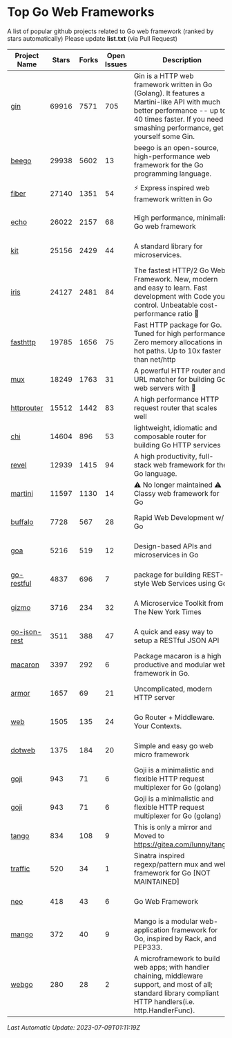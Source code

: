 # Top Go Web Frameworks
A list of popular github projects related to Go web framework (ranked by stars automatically)
Please update **list.txt** (via Pull Request)

| Project Name | Stars | Forks | Open Issues | Description | Last Commit |
| ------------ | ----- | ----- | ----------- | ----------- | ----------- |
| [gin](https://github.com/gin-gonic/gin) | 69916 | 7571 | 705 | Gin is a HTTP web framework written in Go (Golang). It features a Martini-like API with much better performance -- up to 40 times faster. If you need smashing performance, get yourself some Gin. | 2023-06-05 01:52:39 |
| [beego](https://github.com/beego/beego) | 29938 | 5602 | 13 | beego is an open-source, high-performance web framework for the Go programming language. | 2023-07-06 11:53:07 |
| [fiber](https://github.com/gofiber/fiber) | 27140 | 1351 | 54 | ⚡️ Express inspired web framework written in Go | 2023-07-08 20:02:08 |
| [echo](https://github.com/labstack/echo) | 26022 | 2157 | 68 | High performance, minimalist Go web framework | 2023-05-31 05:53:33 |
| [kit](https://github.com/go-kit/kit) | 25156 | 2429 | 44 | A standard library for microservices. | 2023-05-29 21:23:33 |
| [iris](https://github.com/kataras/iris) | 24127 | 2481 | 84 | The fastest HTTP/2 Go Web Framework. New, modern and easy to learn. Fast development with Code you control. Unbeatable cost-performance ratio :rocket: | 2023-07-07 23:08:18 |
| [fasthttp](https://github.com/valyala/fasthttp) | 19785 | 1656 | 75 | Fast HTTP package for Go. Tuned for high performance. Zero memory allocations in hot paths. Up to 10x faster than net/http | 2023-07-08 10:40:36 |
| [mux](https://github.com/gorilla/mux) | 18249 | 1763 | 31 | A powerful HTTP router and URL matcher for building Go web servers with 🦍 | 2022-12-09 15:56:57 |
| [httprouter](https://github.com/julienschmidt/httprouter) | 15512 | 1442 | 83 | A high performance HTTP request router that scales well | 2022-06-03 15:51:59 |
| [chi](https://github.com/go-chi/chi) | 14604 | 896 | 53 | lightweight, idiomatic and composable router for building Go HTTP services | 2023-05-02 10:37:05 |
| [revel](https://github.com/revel/revel) | 12939 | 1415 | 94 | A high productivity, full-stack web framework for the Go language. | 2022-04-12 20:53:30 |
| [martini](https://github.com/go-martini/martini) | 11597 | 1130 | 14 | ⚠️ No longer maintained ⚠️  Classy web framework for Go | 2017-01-21 21:58:54 |
| [buffalo](https://github.com/gobuffalo/buffalo) | 7728 | 567 | 28 | Rapid Web Development w/ Go | 2023-01-26 15:34:17 |
| [goa](https://github.com/goadesign/goa) | 5216 | 519 | 12 | Design-based APIs and microservices in Go | 2023-07-04 19:37:48 |
| [go-restful](https://github.com/emicklei/go-restful) | 4837 | 696 | 7 | package for building REST-style Web Services using Go | 2023-06-17 18:52:18 |
| [gizmo](https://github.com/nytimes/gizmo) | 3716 | 234 | 32 | A Microservice Toolkit from The New York Times | 2021-04-30 15:27:05 |
| [go-json-rest](https://github.com/ant0ine/go-json-rest) | 3511 | 388 | 47 | A quick and easy way to setup a RESTful JSON API | 2017-09-13 04:12:08 |
| [macaron](https://github.com/go-macaron/macaron) | 3397 | 292 | 6 | Package macaron is a high productive and modular web framework in Go. | 2023-07-07 02:21:52 |
| [armor](https://github.com/labstack/armor) | 1657 | 69 | 21 | Uncomplicated, modern HTTP server | 2019-08-03 18:10:09 |
| [web](https://github.com/gocraft/web) | 1505 | 135 | 24 | Go Router + Middleware. Your Contexts. | 2019-02-07 15:06:52 |
| [dotweb](https://github.com/devfeel/dotweb) | 1375 | 184 | 20 | Simple and easy go web micro framework | 2023-04-15 08:06:03 |
| [goji](https://github.com/goji/goji) | 943 | 71 | 6 | Goji is a minimalistic and flexible HTTP request multiplexer for Go (golang) | 2019-01-26 23:58:29 |
| [goji](https://github.com/goji/goji) | 943 | 71 | 6 | Goji is a minimalistic and flexible HTTP request multiplexer for Go (golang) | 2019-01-26 23:58:29 |
| [tango](https://github.com/lunny/tango) | 834 | 108 | 9 | This is only a mirror and Moved to https://gitea.com/lunny/tango | 2019-05-17 03:31:10 |
| [traffic](https://github.com/gravityblast/traffic) | 520 | 34 | 1 | Sinatra inspired regexp/pattern mux and web framework for Go [NOT MAINTAINED] | 2015-11-26 21:31:07 |
| [neo](https://github.com/ivpusic/neo) | 418 | 43 | 6 | Go Web Framework | 2017-08-14 23:54:31 |
| [mango](https://github.com/paulbellamy/mango) | 372 | 40 | 9 | Mango is a modular web-application framework for Go, inspired by Rack, and PEP333. | 2017-10-17 08:18:43 |
| [webgo](https://github.com/bnkamalesh/webgo) | 280 | 28 | 2 | A microframework to build web apps; with handler chaining, middleware support, and most of all; standard library compliant HTTP handlers(i.e. http.HandlerFunc). | 2023-03-08 16:03:21 |

*Last Automatic Update: 2023-07-09T01:11:19Z*